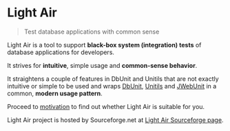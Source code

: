 # Light Air

>
> Test database applications with common sense
>

Light Air is a tool to support **black-box system (integration) tests** of database applications for developers.

It strives for **intuitive**, simple usage and **common-sense behavior**. 

It straightens a couple of features in DbUnit and Unitils 
that are not exactly intuitive or simple to be used
and wraps [DbUnit](http://dbunit.sourceforge.net/),
[Unitils](http://www.unitils.org/) and
[JWebUnit](http://jwebunit.sourceforge.net/)
in a common, **modern usage pattern**.

Proceed to [motivation](./motivation.html) 
to find out whether Light Air is suitable for you.

Light Air project is hosted by Sourceforge.net at
[Light Air Sourceforge page](http://sf.net/projects/lightair/). 
